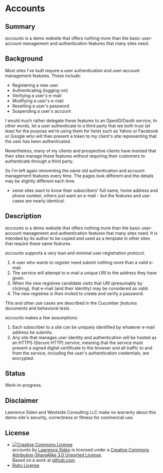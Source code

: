 # Accounts

## Summary
*accounts* is a demo website that offers nothing more than the basic user-account management
and authentication features that many sites need.

## Background

Most sites I've built require a user authentication and user-account management features.
These include:
* Registering a new user
* Authenticating (logging-on)
* Verifying a user's e-mail
* Modifying a user's e-mail
* Resetting a user's password
* Suspending a user's account

I would much rather delegate these features to an OpenID/Oauth service,
In other words, let a user authenticate to a third party that we both trust 
(at least for the purpose we're using them for here)
such as Yahoo or Facebook or Google 
who will then present a token to my client's site representing that the user has been authenticated.

Nevertheless, many of my clients and prospective clients have insisted that
their sites manage these features without requiring their customers to authenticate through a third party.

So I'm left again reinventing the same old authentication and account-management features every time.
The pages look different and the details may be slightly different each time
- some sites want to know their subscribers' full name, home address and phone number,
others just want an e-mail -
but the features and use-cases are nearly identical.

## Description
*accounts* is a demo website that offers nothing more than the basic user-account management
and authentication features that many sites need.
It is intended by its author 
to be copied and used as a template in other sites that require these same features.

*accounts* supports a very lean and minimal user-registration protocol.

1. A user who wants to register need submit nothing more than a valid e-mail.
1. The service will attempt to e-mail a unique URI to the address they have given.
1. When the new registree candidate visits that URI (presumably by clicking),
that e-mail (and their identity) may be considered as valid.
1. The new registree is then invited to create and verify a password.

This and other use cases are described in the Cucumber *features* documents and behavioral tests.

*accounts* makes a few assumptions:

1. Each subscriber to a site can be uniquely identified by whatever e-mail address he submits.
1. Any site that manages user identity and authentication will be hosted as an HTTPS (Secure HTTP) service, 
meaning that the service must present a signed digital certificate to the browser
and all traffic to and from the service, including the user's authentication credentials, are encrypted.

## Status
Work-in-progress.

## Disclaimer

Lawrence Siden and Westside Consulting LLC 
make no warranty about this demo-site's security, correctness or fitness for commercial use.

## License
* <a rel="license" href="http://creativecommons.org/licenses/by-sa/3.0/"><img alt="Creative Commons License" style="border-width:0" src="http://i.creativecommons.org/l/by-sa/3.0/88x31.png" /></a><br /><span xmlns:dct="http://purl.org/dc/terms/" href="http://purl.org/dc/dcmitype/Text" property="dct:title" rel="dct:type">accounts</span> by <a xmlns:cc="http://creativecommons.org/ns#" href="http://westside-consulting.com/" property="cc:attributionName" rel="cc:attributionURL">Lawrence Siden</a> is licensed under a <a rel="license" href="http://creativecommons.org/licenses/by-sa/3.0/">Creative Commons Attribution-ShareAlike 3.0 Unported License</a>.<br />Based on a work at <a xmlns:dct="http://purl.org/dc/terms/" href="https://github.com/lsiden" rel="dct:source">github.com</a>.
* [Ruby License](http://www.ruby-lang.org/en/LICENSE.txt)
